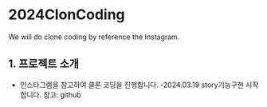 # 2024ClonCoding
We will do clone coding by reference the Instagram.

## 1. 프로젝트 소개
- 인스타그램을 참고하여 클론 코딩을 진행합니다.
-2024.03.19 story기능구현 시작합니다.
    참고: github 